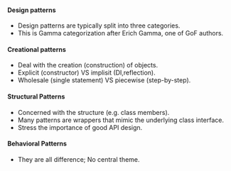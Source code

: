 #### Design patterns
* Design patterns are typically split into three categories.
* This is Gamma categorization after Erich Gamma, one of GoF authors.

#### Creational patterns </br>
* Deal with the creation (construction) of objects.
* Explicit (constructor) VS implisit (DI,reflection).
* Wholesale (single statement) VS piecewise (step-by-step).
#### Structural Patterns
* Concerned with the structure (e.g. class members).
* Many patterns are wrappers that mimic the underlying class interface.
* Stress the importance of good API design.
#### Behavioral Patterns
* They are all difference; No central theme.
